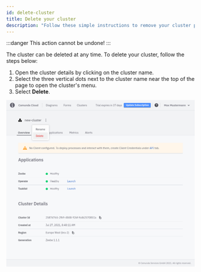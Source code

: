```yaml
---
id: delete-cluster
title: Delete your cluster
description: "Follow these simple instructions to remove your cluster permanently."
---
```


:::danger
This action cannot be undone!
:::

The cluster can be deleted at any time. To delete your cluster, follow the steps below:

1. Open the cluster details by clicking on the cluster name.
2. Select the three vertical dots next to the cluster name near the top of the page to open the cluster's menu.
3. Select **Delete**.

![cluster-delete](./img/cluster-delete.png)


 